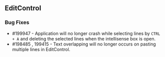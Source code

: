 ## EditControl

### Bug Fixes

* \#199947 - Application will no longer crash while selecting lines by `CTRL + A` and deleting the selected lines when the intellisense box is open.
* \#198485 , 199415 - Text overlapping will no longer occurs on pasting multiple lines in EditControl.